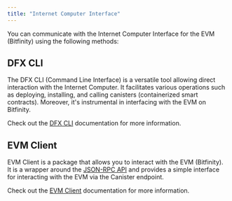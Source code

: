 ```yaml
---
title: "Internet Computer Interface"
---
```


You can communicate with the Internet Computer Interface for the EVM (Bitfinity) using the following methods:

## DFX CLI

The DFX CLI (Command Line Interface) is a versatile tool allowing direct interaction with the Internet Computer. It facilitates various operations such as deploying, installing, and calling canisters (containerized smart contracts). Moreover, it's instrumental in interfacing with the EVM on Bitfinity.

Check out the [DFX CLI](./dfx-cli) documentation for more information.

## EVM Client

EVM Client is a package that allows you to interact with the EVM (Bitfinity). It is a wrapper around the [JSON-RPC API](../rpc.md) and provides a simple interface for interacting with the EVM via the Canister endpoint.

Check out the [EVM Client](./evm-client) documentation for more information.
